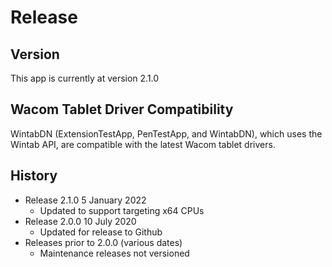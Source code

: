 # Release

## Version
This app is currently at version 2.1.0

## Wacom Tablet Driver Compatibility
WintabDN (ExtensionTestApp, PenTestApp, and WintabDN), which uses the Wintab API, are compatible with the latest Wacom tablet drivers. 

## History
* Release 2.1.0 5 January 2022
	* Updated to support targeting x64 CPUs
* Release 2.0.0 10 July 2020  
	* Updated for release to Github
* Releases prior to 2.0.0 (various dates)
	* Maintenance releases not versioned

